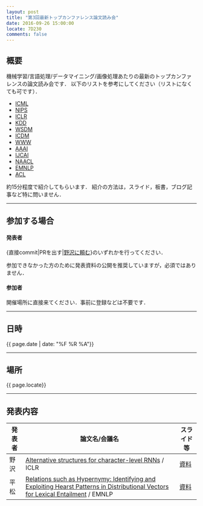 ```yaml
---
layout: post
title: "第3回最新トップカンファレンス論文読み会"
date: 2016-09-26 15:00:00
locate: 7D230
comments: false
---
```


## 概要

機械学習/言語処理/データマイニング/画像処理あたりの最新のトップカンファレンスの論文読み会です．
以下のリストを参考にしてください（リストになくても可です）．

- [ICML](http://jmlr.org/proceedings/papers/v48/)
- [NIPS](https://nips.cc/Conferences/2016/AcceptedPapers)
- [ICLR](http://www.iclr.cc/doku.php?id=iclr2016:main)
- [KDD](http://www.kdd.org/kdd2016/program/accepted-papers)
- [WSDM](http://www.wsdm-conference.org/2016/accepted-papers.html)
- [ICDM](http://icdm2015.stonybrook.edu/program/accepted-papers)
- [WWW](http://www2016.net/proceedings/forms/proceedings.htm)
- [AAAI](http://www.aaai.org/Library/AAAI/aaai16contents.php)
- [IJCAI](http://ijcai-16.org/index.php/welcome/view/accepted_papers)
- [NAACL](http://aclweb.org/anthology/N/N16/)
- [EMNLP](http://www.emnlp2016.net/accepted-papers.html)
- [ACL](http://acl2016.org/index.php?article_id=68)

約15分程度で紹介してもらいます．
紹介の方法は，スライド，板書，ブログ記事など特に問いません．

- - -

## 参加する場合

#### 発表者

{直接commit\|PRを出す\|[野沢に頼む](mailto:k_nzw@klis.tsukuba.ac.jp)}のいずれかを行ってください．

参加できなかった方のために発表資料の公開を推奨していますが，必須ではありません．

#### 参加者

開催場所に直接来てください．事前に登録などは不要です．

- - -

## 日時

{{ page.date | date: "%F %R %A"}}

- - -

## 場所

{{ page.locate}}

- - -

## 発表内容


| 発表者 | 論文名/会議名 | スライド等 |
|--------|---------------|------------|
| 野沢 | [Alternative structures for character-level RNNs](https://research.facebook.com/publications/alternative-structures-for-character-level-rnns/) / ICLR| [資料](http://nzw0301.github.io/2016/09/AlternativeStructuresForCharacterLevelRNNs) |
| 平松 | [Relations such as Hypernymy: Identifying and Exploiting Hearst Patterns in Distributional Vectors for Lexical Entailment](https://arxiv.org/abs/1605.05433) / EMNLP |[資料](https://speakerdeck.com/himkt/relations-such-as-hypernymy-identifying-and-exploiting-hearst-patterns-in-distributional-vectors-for-lexical-entailment) |
